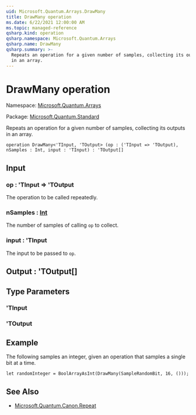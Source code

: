 ```yaml
---
uid: Microsoft.Quantum.Arrays.DrawMany
title: DrawMany operation
ms.date: 6/22/2021 12:00:00 AM
ms.topic: managed-reference
qsharp.kind: operation
qsharp.namespace: Microsoft.Quantum.Arrays
qsharp.name: DrawMany
qsharp.summary: >-
  Repeats an operation for a given number of samples, collecting its outputs
  in an array.
---
```


# DrawMany operation

Namespace: [Microsoft.Quantum.Arrays](xref:Microsoft.Quantum.Arrays)

Package: [Microsoft.Quantum.Standard](https://nuget.org/packages/Microsoft.Quantum.Standard)


Repeats an operation for a given number of samples, collecting its outputsin an array.

```qsharp
operation DrawMany<'TInput, 'TOutput> (op : ('TInput => 'TOutput), nSamples : Int, input : 'TInput) : 'TOutput[]
```


## Input

### op : 'TInput => 'TOutput 

The operation to be called repeatedly.


### nSamples : [Int](xref:microsoft.quantum.qsharp.valueliterals#int-literals)

The number of samples of calling `op` to collect.


### input : 'TInput

The input to be passed to `op`.



## Output : 'TOutput[]



## Type Parameters

### 'TInput


### 'TOutput



## Example

The following samples an integer, given an operationthat samples a single bit at a time.```qsharplet randomInteger = BoolArrayAsInt(DrawMany(SampleRandomBit, 16, ()));```

## See Also

- [Microsoft.Quantum.Canon.Repeat](xref:Microsoft.Quantum.Canon.Repeat)